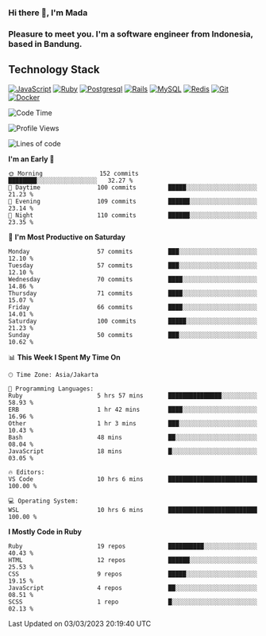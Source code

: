 ### Hi there 👋, I'm Mada
### Pleasure to meet you. I'm a software engineer from Indonesia, based in Bandung.

## Technology Stack

[![JavaScript](https://img.shields.io/badge/-JavaScript-%23F7DF1C?style=flat-square&logo=javascript&logoColor=000000&labelColor=%23F7DF1C&color=%23FFCE5A)](https://www.javascript.com/)
[![Ruby](https://img.shields.io/badge/Ruby-CC342D?style=flat-square&logo=ruby&logoColor=white)](https://www.ruby-lang.org/en/)
[![Postgresql](https://img.shields.io/badge/PostgreSQL-316192?style=flat-square&logo=postgresql&logoColor=ffffff)](https://www.postgresql.org/)
[![Rails](https://img.shields.io/badge/Ruby_on_Rails-CC0000?style=flat-square&logo=ruby-on-rails&logoColor=white)](https://rubyonrails.org/)
[![MySQL](https://img.shields.io/badge/-MySQL-4479A1?style=flat-square&logo=MySQL&logoColor=ffffff)](https://www.mysql.com/)
[![Redis](https://img.shields.io/badge/-Redis-DC382D?style=flat-square&logo=Redis&logoColor=ffffff)](https://redis.io/)
[![Git](https://img.shields.io/badge/-Git-%23F05032?style=flat-square&logo=git&logoColor=%23ffffff)](https://git-scm.com/)
[![Docker](https://img.shields.io/badge/-Docker-2496ED?style=flat-square&logo=docker&logoColor=ffffff)](https://www.docker.com/)
<!--
**madaarya/madaarya** is a ✨ _special_ ✨ repository because its `README.md` (this file) appears on your GitHub profile.

Here are some ideas to get you started:

- 🔭 I’m currently working on ...
- 🌱 I’m currently learning ...
- 👯 I’m looking to collaborate on ...
- 🤔 I’m looking for help with ...
- 💬 Ask me about ...
- 📫 How to reach me: ...
- 😄 Pronouns: ...
- ⚡ Fun fact: ...
-->
<!--START_SECTION:waka-->
![Code Time](http://img.shields.io/badge/Code%20Time-5%2C217%20hrs%2033%20mins-blue)

![Profile Views](http://img.shields.io/badge/Profile%20Views-0-blue)

![Lines of code](https://img.shields.io/badge/From%20Hello%20World%20I%27ve%20Written-18.0%20million%20lines%20of%20code-blue)

**I'm an Early 🐤** 

```text
🌞 Morning                152 commits         ████████░░░░░░░░░░░░░░░░░   32.27 % 
🌆 Daytime                100 commits         █████░░░░░░░░░░░░░░░░░░░░   21.23 % 
🌃 Evening                109 commits         ██████░░░░░░░░░░░░░░░░░░░   23.14 % 
🌙 Night                  110 commits         ██████░░░░░░░░░░░░░░░░░░░   23.35 % 
```
📅 **I'm Most Productive on Saturday** 

```text
Monday                   57 commits          ███░░░░░░░░░░░░░░░░░░░░░░   12.10 % 
Tuesday                  57 commits          ███░░░░░░░░░░░░░░░░░░░░░░   12.10 % 
Wednesday                70 commits          ████░░░░░░░░░░░░░░░░░░░░░   14.86 % 
Thursday                 71 commits          ████░░░░░░░░░░░░░░░░░░░░░   15.07 % 
Friday                   66 commits          ████░░░░░░░░░░░░░░░░░░░░░   14.01 % 
Saturday                 100 commits         █████░░░░░░░░░░░░░░░░░░░░   21.23 % 
Sunday                   50 commits          ███░░░░░░░░░░░░░░░░░░░░░░   10.62 % 
```


📊 **This Week I Spent My Time On** 

```text
🕑︎ Time Zone: Asia/Jakarta

💬 Programming Languages: 
Ruby                     5 hrs 57 mins       ███████████████░░░░░░░░░░   58.93 % 
ERB                      1 hr 42 mins        ████░░░░░░░░░░░░░░░░░░░░░   16.96 % 
Other                    1 hr 3 mins         ███░░░░░░░░░░░░░░░░░░░░░░   10.43 % 
Bash                     48 mins             ██░░░░░░░░░░░░░░░░░░░░░░░   08.04 % 
JavaScript               18 mins             █░░░░░░░░░░░░░░░░░░░░░░░░   03.05 % 

🔥 Editors: 
VS Code                  10 hrs 6 mins       █████████████████████████   100.00 % 

💻 Operating System: 
WSL                      10 hrs 6 mins       █████████████████████████   100.00 % 
```

**I Mostly Code in Ruby** 

```text
Ruby                     19 repos            ██████████░░░░░░░░░░░░░░░   40.43 % 
HTML                     12 repos            ██████░░░░░░░░░░░░░░░░░░░   25.53 % 
CSS                      9 repos             █████░░░░░░░░░░░░░░░░░░░░   19.15 % 
JavaScript               4 repos             ██░░░░░░░░░░░░░░░░░░░░░░░   08.51 % 
SCSS                     1 repo              █░░░░░░░░░░░░░░░░░░░░░░░░   02.13 % 
```




 Last Updated on 03/03/2023 20:19:40 UTC
<!--END_SECTION:waka-->
